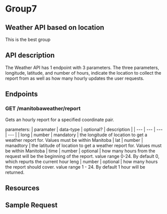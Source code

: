 # Group7
## Weather API based on location
This is the best group

## API description
The Weather API has 1 endpoint with 3 parameters. The three parameters, longitude, latitude, and number of hours, indicate the location to collect the report from as well as how many hourly updates the user requests.

## Endpoints

### GET /manitobaweather/report
Gets an hourly report for a specified coordinate pair.

parameters:
 | paramater | data-type | optional? | description |
 | --- | --- | --- | --- |
 | long | number | mandatory | the longitude of location to get a weather report for. Values must be within Manitoba
 | lat | number | manadtory | the latitude of location to get a weather report for. Values must be within Manitoba
 | time  |  number | optional | how many hours from the request will be the beginning of the report. value range 0-24. By default 0, which repurts the current hour
  leng | number | optional | how many hours the report should cover. value range 1 - 24. By default 1 hour will be returned.

## Resources

## Sample Request
